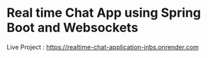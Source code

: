 # Real time Chat App using Spring Boot and Websockets


Live Project : https://realtime-chat-application-jnbs.onrender.com

